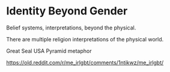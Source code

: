 # Identity Beyond Gender

Belief systems, interpretations, beyond the physical.

There are multiple religion interpretations of the physical world.

Great Seal USA Pyramid metaphor   

https://old.reddit.com/r/me_irlgbt/comments/1ntikwz/me_irlgbt/

